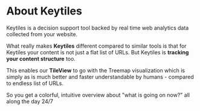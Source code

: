 # About Keytiles

Keytiles is a decision support tool backed by real time web analytics data collected from your website.

What really makes **Keytiles** different compared to similar tools is that for Keytiles your content is not just a flat list of URLs. But Keytiles is **tracking your content structure** too.

This enables our **TileView** to go with the Treemap visualization which is simply as is much better and faster understandable by humans - compared to endless list of URLs.

So you get a colorful, intuitive overview
about "what is going on now?" all along the day 24/7
